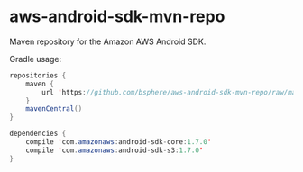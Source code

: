 aws-android-sdk-mvn-repo
========================

Maven repository for the Amazon AWS Android SDK.

Gradle usage:

```java
repositories {
    maven {
        url 'https://github.com/bsphere/aws-android-sdk-mvn-repo/raw/master/releases'
    }
    mavenCentral()
}

dependencies {
    compile 'com.amazonaws:android-sdk-core:1.7.0'
    compile 'com.amazonaws:android-sdk-s3:1.7.0'
}
```
